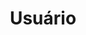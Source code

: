 ---
ID: 2117
title: Usuário
image-xl: ""
image-l: ""
image-sq-l: ""
image-sq-m: ""
post_excerpt: ""
layout: page
permalink: usuario
published: true
categories: ""
tags: ""
author: ""
aktt_notify_twitter:
  - 'yes'
"og:type":
  - article
post_autor:
  - ""
post_destaques:
  - Nao
post_date: 2012-03-04 20:25:27
---